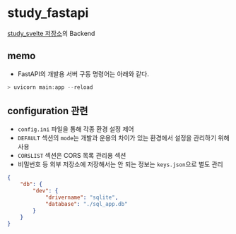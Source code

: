 # study_fastapi

[study_svelte 저장소](https://github.com/djccnt15/study_svelte)의 Backend

## memo

- FastAPI의 개발용 서버 구동 명령어는 아래와 같다.  

```powershell
> uvicorn main:app --reload
```

## configuration 관련

- `config.ini` 파일을 통해 각종 환경 설정 제어
- `DEFAULT` 섹션의 `mode`는 개발과 운용의 차이가 있는 환경에서 설정을 관리하기 위해 사용
- `CORSLIST` 섹션은 CORS 목록 관리용 섹션
- 비밀번호 등 외부 저장소에 저장해서는 안 되는 정보는 `keys.json`으로 별도 관리

```json
{
    "db": {
        "dev": {
            "drivername": "sqlite",
            "database": "./sql_app.db"
        }
    }
}
```